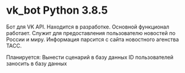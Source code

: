 # vk_bot Python 3.8.5
Бот для VK API.
Находится в разработке.
Основной функционал работает.
Служит для предоставления пользователю
новостей по России и миру.
Информация парсится с сайта новостного агенства
ТАСС.

Планируется:
Вынести сценарий в базу данных
ID пользователей заносить в базу данных
